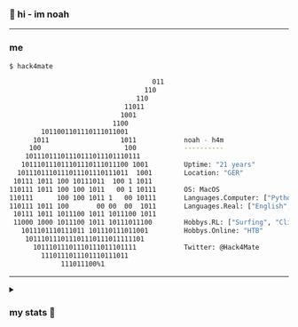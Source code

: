 ### 🧉 hi - im noah
---

### me

```bash
$ hack4mate

                                    011     
                                  110       
                                110         
                             11011          
                            1001            
                          1100              
        1011001101110111011001              
      1011                  1011            noah - h4m
     100                     100            ----------
    10111011101110111011101110111           
   101110111011101110111011100 1001         Uptime: "21 years"
  1011101110111011101110111011  1001        Location: "GER"
 10111 1011 100 10111011  100 1 1011        
110111 1011 100 100 1011   00 1 10111       OS: MacOS
110111      100 100 1011 1   00 10111       Languages.Computer: ["Python", "C#", "Powershell"]
110111 1011 100       00 00  00  1011       Languages.Real: ["English", "German"]
 10111 1011 1011100 1011 1011100 1011       
 11000 1000 1011100 1011 10111011100        Hobbys.RL: ["Surfing", "Climbing"]
   1011101110111011 101110111011001         Hobbys.Online: "HTB"
    101110111011101110111011111101          
      10111011101110111011101111            Twitter: @Hack4Mate
        1110111011101110111011              
             111011100%1                                  


``` 

---

<details>
<summary><h3>my stats 🫣</h3></summary> 

![Anurag's GitHub stats](https://github-readme-stats.vercel.app/api?username=hack4mate&theme=vue-dark&show_icons=true)
</details>

<!--
**hack4mate/hack4mate** is a ✨ _special_ ✨ repository because its `README.md` (this file) appears on your GitHub profile.

Here are some ideas to get you started:

- 🔭 I’m currently working on ...
- 🌱 I’m currently learning ...
- 👯 I’m looking to collaborate on ...
- 🤔 I’m looking for help with ...
- 💬 Ask me about ...
- 📫 How to reach me: ...
- 😄 Pronouns: ...
- ⚡ Fun fact: ...
-->

